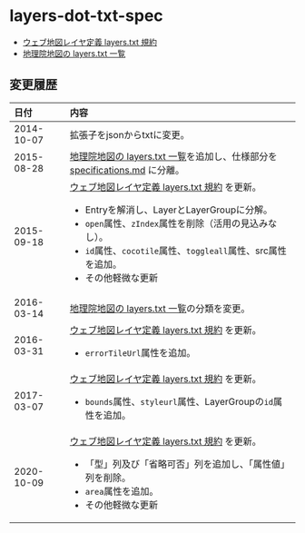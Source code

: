 layers-dot-txt-spec
====================

- [ウェブ地図レイヤ定義 layers.txt 規約](specifications.md)
- [地理院地図の layers.txt 一覧](list.md)

## 変更履歴
|日付      |内容      |
|:---------|:---------|
|2014-10-07|拡張子をjsonからtxtに変更。|
|2015-08-28|[地理院地図の layers.txt 一覧](list.md)を追加し、仕様部分を [specifications.md](specifications.md) に分離。|
|2015-09-18|[ウェブ地図レイヤ定義 layers.txt 規約](specifications.md) を更新。<ul><li>Entryを解消し、LayerとLayerGroupに分解。</li><li>`open`属性、`zIndex`属性を削除（活用の見込みなし）。</li><li>`id`属性、`cocotile`属性、`toggleall`属性、src属性を追加。</li><li>その他軽微な更新</li></ul>|
|2016-03-14|[地理院地図の layers.txt 一覧](list.md)の分類を変更。|
|2016-03-31|[ウェブ地図レイヤ定義 layers.txt 規約](specifications.md) を更新。<ul><li>`errorTileUrl`属性を追加。</li></ul>|
|2017-03-07|[ウェブ地図レイヤ定義 layers.txt 規約](specifications.md) を更新。<ul><li>`bounds`属性、`styleurl`属性、LayerGroupの`id`属性を追加。</li></ul>|
|2020-10-09|[ウェブ地図レイヤ定義 layers.txt 規約](specifications.md) を更新。<ul><li>「型」列及び「省略可否」列を追加し、「属性値」列を削除。</li><li>`area`属性を追加。</li><li>その他軽微な更新</li></ul>|
